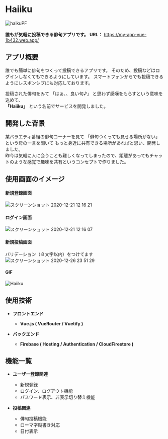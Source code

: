 # Haiiku
![haikuPF](https://user-images.githubusercontent.com/70625280/102736591-a521c880-4388-11eb-8609-b420851b2273.png)
<br><br>
**誰もが気軽に投稿できる俳句アプリです。**
**URL：** https://my-app-vue-1b432.web.app/

## アプリ概要  
  
誰でも簡単に俳句をつくって投稿できるアプリです。
そのため、投稿などはログインしなくてもできるようにしています。
スマートフォンからでも投稿できるようにレスポンシブにも対応しております。  

投稿された俳句をみて 「はぁ、、良い句♪」 と思わず感嘆をもらすという意味を込めて、  
**「Haiiku」** という名前でサービスを開発しました。  

## 開発した背景  

某バラエティ番組の俳句コーナーを見て 「俳句つくっても見せる場所がない」 という母の一言を聞いて
もっと身近に共有できる場所があればと思い、開発しました。  
昨今は気軽に人に会うことも難しくなってしまったので、距離があってもチャットのような感覚で趣味を共有というコンセプトで作りました。  

## 使用画面のイメージ
#### 新規登録画面
![スクリーンショット 2020-12-21 12 16 21](https://user-images.githubusercontent.com/70625280/102735929-fdf06180-4386-11eb-8853-77be93a89df2.png)

#### ログイン画面
![スクリーンショット 2020-12-21 12 16 07](https://user-images.githubusercontent.com/70625280/102735923-f761ea00-4386-11eb-85d1-f9d9ef862e44.png)

#### 新規投稿画面
バリデーション（８文字以内）をつけてます
![スクリーンショット 2020-12-26 23 51 29](https://user-images.githubusercontent.com/70625280/103153671-921e5680-47d5-11eb-923d-aafc9585e81c.png)

#### GIF
![Haiiku](https://user-images.githubusercontent.com/70625280/102737853-d8b22200-438b-11eb-8af8-109600c006c2.gif)

## 使用技術

* __フロントエンド__
  * __Vue.js ( VueRouter / Vuetify )__

* __バックエンド__
  * __Firebase ( Hosting / Authentication / CloudFirestore )__
  
## 機能一覧

* __ユーザー登録関連__
  * 新規登録
  * ログイン、ログアウト機能
  * パスワード表示、非表示切り替え機能
  
* __投稿関連__
  * 俳句投稿機能
  * ローマ字縦書き対応
  * 日付表示
